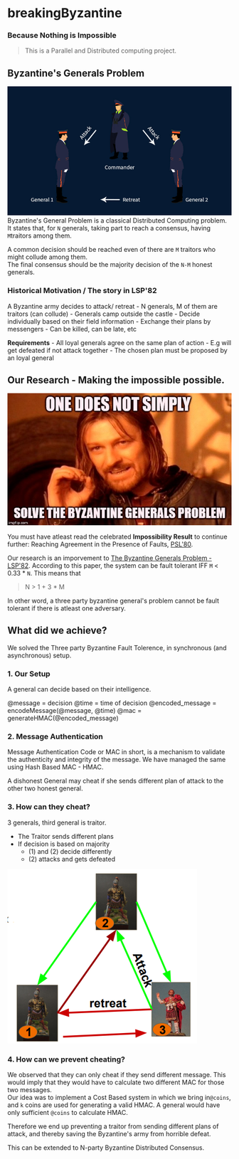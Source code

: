 # breakingByzantine
### Because Nothing is Impossible

> This is a Parallel and Distributed computing project. 

## Byzantine's Generals Problem
![byzantine](assets/gen.jpg)
Byzantine's General Problem is a classical Distributed Computing problem.  It states that, for `N` generals, taking part to reach a consensus, having `M`traitors among them. 

A common decision should be reached even of there are `M` traitors who might collude among them.  
The final consensus should be the majority decision of the `N-M` honest generals.

### Historical Motivation / The story in LSP'82
A Byzantine army decides to attack/ retreat
    - N generals, M of them are traitors (can collude)
    - Generals camp outside the castle
      - Decide individually based on their field information
    - Exchange their plans by messengers
      - Can be killed, can be late, etc
      
**Requirements**
    - All loyal generals agree on the same plan of action
      - E.g will get defeated if not attack together
    - The chosen plan must be proposed by an loyal general
    
## Our Research - Making the impossible possible.  
![Research-meme](assets/start.jpg)

You must have atleast read the celebrated **Impossibility Result** to continue further:
Reaching Agreement in the Presence of Faults, [PSL'80](https://lamport.azurewebsites.net/pubs/reaching.pdf).

Our research is an imporvement to [The Byzantine Generals Problem - LSP'82](https://www.microsoft.com/en-us/research/uploads/prod/2016/12/The-Byzantine-Generals-Problem.pdf). 
According to this paper, the system can be fault tolerant IFF `M` < 0.33 * `N`.  This means that 
> N > 1 + 3 * M

In other word, a three party byzantine general's problem cannot be fault tolerant if there is atleast one adversary. 

## What did we achieve?
We solved the Three party Byzantine Fault Tolerence, in synchronous (and asynchronous) setup.  

### 1. Our Setup
A general can decide based on their intelligence.

@message = decision
@time = time of decision
@encoded_message = encodeMessage(@message, @time)
@mac = generateHMAC(@encoded_message)

### 2. Message Authentication
Message Authentication Code or MAC in short, is a mechanism to validate the authenticity and integrity of the message.  We have managed the same using Hash Based MAC - HMAC. 

A dishonest General may cheat if she sends different plan of attack to the other two honest general.  

### 3. How can they cheat?
3 generals, third general is traitor. 
* The Traitor sends different plans
* If decision is based on majority
    * (1) and (2) decide differently 
    * (2) attacks and gets defeated

![cheat](assets/cheat.png)

### 4. How can we prevent cheating?
We observed that they can only cheat if they send different message. This would imply that they would have to calculate two different MAC for those two messages.  
Our idea was to implement a Cost Based system in which we bring in`@coins`, and `k` coins are used for generating a valid HMAC. A general would have only sufficient `@coins` to calculate HMAC.

Therefore we end up preventing a traitor from sending different plans of attack, and thereby saving the Byzantine's army from horrible defeat.

This can be extended to N-party Byzantine Distributed Consensus. 
